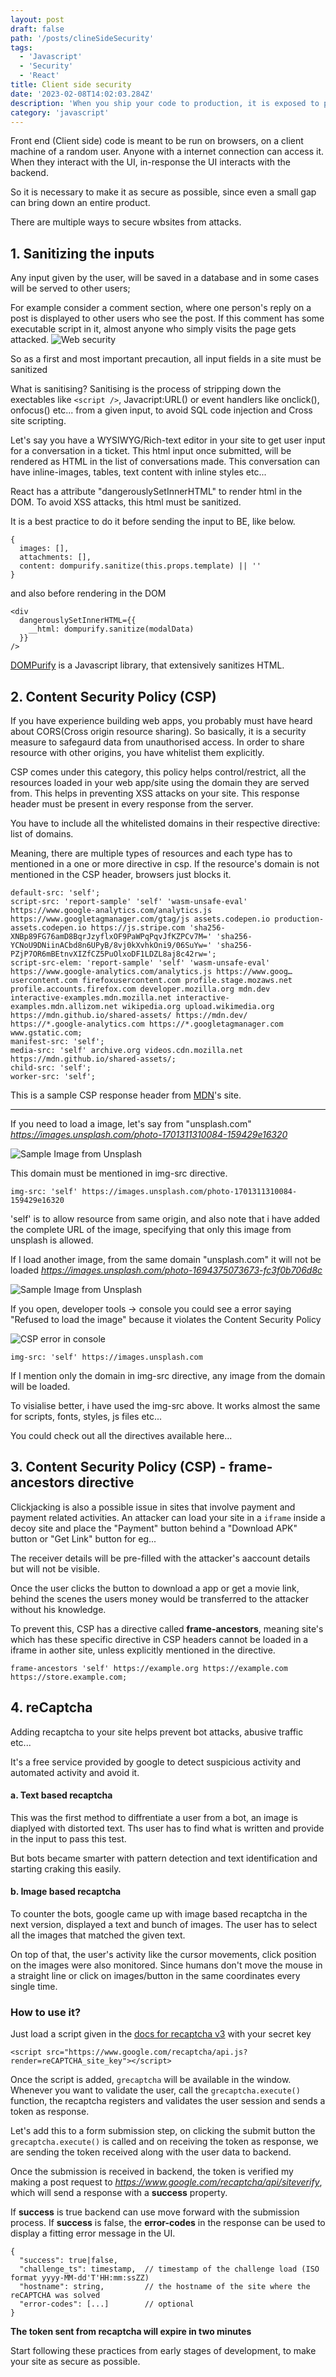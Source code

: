 ```yaml
---
layout: post
draft: false
path: '/posts/clineSideSecurity'
tags:
  - 'Javascript'
  - 'Security'
  - 'React'
title: Client side security
date: '2023-02-08T14:02:03.284Z'
description: 'When you ship your code to production, it is exposed to public access. But you need to ensure that it cannot be vulnerable to any kind of attacks. How to do that?'
category: 'javascript'
---
```


Front end (Client side) code is meant to be run on browsers, on a client machine of a random user.
Anyone with a internet connection can access it. When they interact with the UI, in-response the UI interacts with the backend.

So it is necessary to make it as secure as possible, since even a small gap can bring down an entire product.

There are multiple ways to secure wbsites from attacks.

## 1. Sanitizing the inputs

Any input given by the user, will be saved in a database and in some cases will be served to other users;

For example consider a comment section, where one person's reply on a post is displayed to other users who see the post. If this comment has some executable script in it, almost anyone who simply visits the page gets attacked.
![Web security](./preview.jpg)

So as a first and most important precaution, all input fields in a site must be sanitized

What is sanitising? Sanitising is the process of stripping down the exectables like <code>\<script \/\></code>, Javacript:URL() or event handlers like onclick(), onfocus() etc... from a given input, to avoid SQL code injection and Cross site scripting.

Let's say you have a WYSIWYG/Rich-text editor in your site to get user input for a conversation in a ticket.
This html input once submitted, will be rendered as HTML in the list of conversations made. This conversation can have inline-images, tables, text content with inline styles etc...

React has a attribute "dangerouslySetInnerHTML" to render html in the DOM. To avoid XSS attacks, this html must be sanitized.

It is a best practice to do it before sending the input to BE, like below.

    {
      images: [],
      attachments: [],
      content: dompurify.sanitize(this.props.template) || ''
    }

and also before rendering in the DOM

    <div
      dangerouslySetInnerHTML={{
        __html: dompurify.sanitize(modalData)
      }}
    />

[DOMPurify](https://www.npmjs.com/package/dompurify) is a Javascript library, that extensively sanitizes HTML.

## 2. Content Security Policy (CSP)

If you have experience building web apps, you probably must have heard about CORS(Cross origin resource sharing). So basically, it is a security measure to safegaurd data from unauthorised access. In order to share resource with other origins, you have whitelist them explicitly.

CSP comes under this category, this policy helps control/restrict, all the resources loaded in your web app/site using the domain they are served from. This helps in preventing XSS attacks on your site.
This response header must be present in every response from the server.

You have to include all the whitelisted domains in their respective directive: list of domains.

Meaning, there are multiple types of resources and each type has to mentioned in a one or more directive in csp. If the resource's domain is not mentioned in the CSP header, browsers just blocks it.

    default-src: 'self';
    script-src: 'report-sample' 'self' 'wasm-unsafe-eval' https://www.google-analytics.com/analytics.js https://www.googletagmanager.com/gtag/js assets.codepen.io production-assets.codepen.io https://js.stripe.com 'sha256-XNBp89FG76amD8BqrJzyflxOF9PaWPqPqvJfKZPCv7M=' 'sha256-YCNoU9DNiinACbd8n6UPyB/8vj0kXvhkOni9/06SuYw=' 'sha256-PZjP7OR6mBEtnvXIZfCZ5PuOlxoDF1LDZL8aj8c42rw=';
    script-src-elem: 'report-sample' 'self' 'wasm-unsafe-eval' https://www.google-analytics.com/analytics.js https://www.goog…usercontent.com firefoxusercontent.com profile.stage.mozaws.net profile.accounts.firefox.com developer.mozilla.org mdn.dev interactive-examples.mdn.mozilla.net interactive-examples.mdn.allizom.net wikipedia.org upload.wikimedia.org https://mdn.github.io/shared-assets/ https://mdn.dev/ https://*.google-analytics.com https://*.googletagmanager.com www.gstatic.com;
    manifest-src: 'self';
    media-src: 'self' archive.org videos.cdn.mozilla.net https://mdn.github.io/shared-assets/;
    child-src: 'self';
    worker-src: 'self';

This is a sample CSP response header from [MDN](https://developer.mozilla.org/en-US/docs/Web/HTTP/Guides/CSP)'s site.

<hr />

If you need to load a image, let's say from "unsplash.com" _https://images.unsplash.com/photo-1701311310084-159429e16320_

![Sample Image from Unsplash](https://images.unsplash.com/photo-1701311310084-159429e16320?ixlib=rb-4.1.0&ixid=M3wxMjA3fDB8MHxwaG90by1wYWdlfHx8fGVufDB8fHx8fA%3D%3D&auto=format&fit=crop&q=80&w=2070)

This domain must be mentioned in img-src directive.

    img-src: 'self' https://images.unsplash.com/photo-1701311310084-159429e16320

'self' is to allow resource from same origin, and also note that i have added the complete URL of the image, specifying that only this image from unsplash is allowed.

If I load another image, from the same domain "unsplash.com" it will not be loaded _https://images.unsplash.com/photo-1694375073673-fc3f0b706d8c_

![Sample Image from Unsplash](https://images.unsplash.com/photo-1694375073673-fc3f0b706d8c)

If you open, developer tools -> console you could see a error saying "Refused to load the image" because it violates the Content Security Policy

![CSP error in console](./csp-error.png)

    img-src: 'self' https://images.unsplash.com

If I mention only the domain in img-src directive, any image from the domain will be loaded.

To visialise better, i have used the img-src above. It works almost the same for scripts, fonts, styles, js files etc...

You could check out all the directives available here...

<previewbox-link href="https://developer.mozilla.org/en-US/docs/Web/HTTP/Reference/Headers/Content-Security-Policy#fetch_directives"> </previewbox-link>

## 3. Content Security Policy (CSP) - frame-ancestors directive

Clickjacking is also a possible issue in sites that involve payment and payment related activities. An attacker can load your site in a `iframe` inside a decoy site and place the "Payment" button behind a "Download APK" button or "Get Link" button for eg...

The receiver details will be pre-filled with the attacker's aaccount details but will not be visible.

Once the user clicks the button to download a app or get a movie link, behind the scenes the users money would be transferred to the attacker without his knowledge.

To prevent this, CSP has a directive called **frame-ancestors**, meaning site's which has these specific directive in CSP headers cannot be loaded in a iframe in aother site, unless explicitly mentioned in the directive.

    frame-ancestors 'self' https://example.org https://example.com https://store.example.com;

## 4. reCaptcha

Adding recaptcha to your site helps prevent bot attacks, abusive traffic etc...

It's a free service provided by google to detect suspicious activity and automated activity and avoid it.

#### a. Text based recaptcha

This was the first method to diffrentiate a user from a bot, an image is diaplyed with distorted text. Ths user has to find what is written and provide in the input to pass this test.

But bots became smarter with pattern detection and text identification and starting craking this easily.

#### b. Image based recaptcha

To counter the bots, google came up with image based recaptcha in the next version, displayed a text and bunch of images. The user has to select all the images that matched the given text.

On top of that, the user's activity like the cursor movements, click position on the images were also monitored. Since humans don't move the mouse in a straight line or click on images/button in the same coordinates every single time.

### How to use it?

Just load a script given in the [docs for recaptcha v3](https://developers.google.com/recaptcha/docs/v3) with your secret key

    <script src="https://www.google.com/recaptcha/api.js?render=reCAPTCHA_site_key"></script>

Once the script is added, `grecaptcha` will be available in the window. Whenever you want to validate the user, call the `grecaptcha.execute()` function, the recaptcha registers and validates the user session and sends a token as response.

Let's add this to a form submission step, on clicking the submit button the `grecaptcha.execute()` is called and on receiving the token as response, we are sending the token received along with the user data to backend.

Once the submission is received in backend, the token is verified my making a post request to _https://www.google.com/recaptcha/api/siteverify_, which will send a response with a **success** property.

If **success** is true backend can use move forward with the submission process. If **success** is false, the **error-codes** in the response can be used to display a fitting error message in the UI.

    {
      "success": true|false,
      "challenge_ts": timestamp,  // timestamp of the challenge load (ISO format yyyy-MM-dd'T'HH:mm:ssZZ)
      "hostname": string,         // the hostname of the site where the reCAPTCHA was solved
      "error-codes": [...]        // optional
    }

**The token sent from recaptcha will expire in two minutes**

Start following these practices from early stages of development, to make your site as secure as possible.
